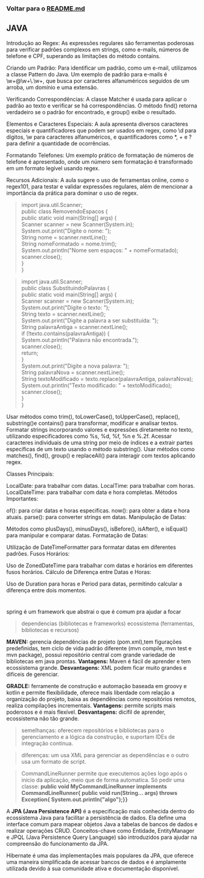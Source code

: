 ### Voltar para o [README.md](./README.md)  

## JAVA
Introdução ao Regex: As expressões regulares são ferramentas poderosas para verificar padrões complexos em strings, como e-mails, números de telefone e CPF, superando as limitações do método contains.

Criando um Padrão: Para identificar um padrão, como um e-mail, utilizamos a classe Pattern do Java. Um exemplo de padrão para e-mails é \\w+@\\w+\\.\\w+, que busca por caracteres alfanuméricos seguidos de um arroba, um domínio e uma extensão.

Verificando Correspondências: A classe Matcher é usada para aplicar o padrão ao texto e verificar se há correspondências. O método find() retorna verdadeiro se o padrão for encontrado, e group() exibe o resultado.

Elementos e Caracteres Especiais: A aula apresenta diversos caracteres especiais e quantificadores que podem ser usados em regex, como \d para dígitos, \w para caracteres alfanuméricos, e quantificadores como *, + e ? para definir a quantidade de ocorrências.

Formatando Telefones: Um exemplo prático de formatação de números de telefone é apresentado, onde um número sem formatação é transformado em um formato legível usando regex.

Recursos Adicionais: A aula sugere o uso de ferramentas online, como o regex101, para testar e validar expressões regulares, além de mencionar a importância da prática para dominar o uso de regex.

> import java.util.Scanner;  
public class RemovendoEspacos {  
    public static void main(String[] args) {  
        Scanner scanner = new Scanner(System.in);  
        System.out.print("Digite o nome: ");  
        String nome = scanner.nextLine();          
        String nomeFormatado = nome.trim();  
        System.out.println("Nome sem espaços: " + nomeFormatado);  
        scanner.close();  
>   }    
>}  

> import java.util.Scanner;  
public class SubstituindoPalavras {  
    public static void main(String[] args) {  
        Scanner scanner = new Scanner(System.in);  
        System.out.print("Digite o texto: ");  
        String texto = scanner.nextLine();  
        System.out.print("Digite a palavra a ser substituída: ");  
        String palavraAntiga = scanner.nextLine();    
        if (!texto.contains(palavraAntiga)) {  
            System.out.println("Palavra não encontrada.");  
            scanner.close();  
            return;   
        }  
        System.out.print("Digite a nova palavra: ");  
        String palavraNova = scanner.nextLine();  
        String textoModificado = texto.replace(palavraAntiga, palavraNova);  
        System.out.println("Texto modificado: " + textoModificado);  
        scanner.close();  
    }  
}  

Usar métodos como trim(), toLowerCase(), toUpperCase(), replace(), substring()e contains() para transformar, modificar e analisar textos.
Formatar strings incorporando valores e expressões diretamente no texto, utilizando especificadores como %s, %d, %f, %n e %.2f.
Acessar caracteres individuais de uma string por meio de índices e a extrair partes específicas de um texto usando o método substring().
Usar métodos como matches(), find(), group() e replaceAll() para interagir com textos aplicando regex.

Classes Principais:

LocalDate: para trabalhar com datas.
LocalTime: para trabalhar com horas.
LocalDateTime: para trabalhar com data e hora completas.
Métodos Importantes:

of(): para criar datas e horas específicas.
now(): para obter a data e hora atuais.
parse(): para converter strings em datas.
Manipulação de Datas:

Métodos como plusDays(), minusDays(), isBefore(), isAfter(), e isEqual() para manipular e comparar datas.
Formatação de Datas:

Utilização de DateTimeFormatter para formatar datas em diferentes padrões.
Fusos Horários:

Uso de ZonedDateTime para trabalhar com datas e horários em diferentes fusos horários.
Cálculo de Diferença entre Datas e Horas:

Uso de Duration para horas e Period para datas, permitindo calcular a diferença entre dois momentos.

#

spring é um framework que abstrai o que é comum pra ajudar a focar

> dependencias (bibliotecas e frameworks) ecossistema (ferramentas, bibliotecas e recursos)

**MAVEN:** gerencia dependências de projeto (pom.xml),tem figurações predefinidas, tem ciclo de vida padrão diferente (mvn compile, mvn test e mvn package), possui repositório central com grande variedade de bibliotecas em java prontas. **Vantagens:** Maven é fácil de aprender e tem ecossistema grande. **Desvantagens:** XML podem ficar muito grandes e dificeis de gerenciar.

**GRADLE:** ferramente de construção e automação baseada em groovy e kotlin e permite flexibilidade, oferece mais liberdade com relação a organização do projeto, baixa as dependências como repositórios remotos, realiza compilações incrementais. **Vantagens:** permite scripts mais poderosos e é mais flexível. **Desvantagens:** dicífil de aprender, ecossistema não tão grande.

> semelhanças: oferecem repositórios e bibliotecas para o gerenciamento e a lógica da construção, e suportam IDEs de integração contínua.

> diferenças: um usa XML para gerenciar as dependências e o outro usa um formato de script.

> CommandLineRunner permite que executemos ações logo após o inicio da aplicação, meio que de forma automatica. Só pedir uma classe:
**public void MyCommandLineRunner implements CommandLineRunner{ public void run(String... args) throws Exception{ System.out.println("algo");}}**

A **JPA (Java Persistence API)** é a especificação mais conhecida dentro do ecossistema Java para facilitar a persistência de dados. Ela define uma interface comum para mapear objetos Java a tabelas de bancos de dados e realizar operações CRUD. Conceitos-chave como Entidade, EntityManager e JPQL (Java Persistence Query Language) são introduzidos para ajudar na compreensão do funcionamento da JPA.

Hibernate é uma das implementações mais populares da JPA, que oferece uma maneira simplificada de acessar bancos de dados e é amplamente utilizada devido à sua comunidade ativa e documentação disponível.